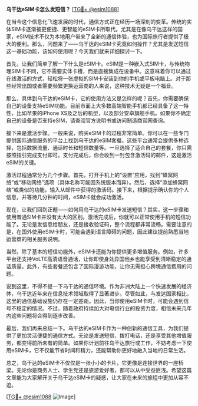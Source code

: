 **乌干达eSIM卡怎么发短信？** [[TG💪+ @esim1088](https://t.me/s/esim1088)]

在当今这个信息化飞速发展的时代，通信方式正在经历一场深刻的变革。传统的实体SIM卡逐渐被更便捷、更智能的eSIM卡所取代。尤其是在像乌干达这样的国家，eSIM技术不仅为本地用户带来了全新的通信体验，也为国际旅行者提供了极大的便利。那么，问题来了——乌干达的eSIM卡究竟如何操作？尤其是发送短信这一基础功能，该如何使用呢？今天我们就来详细探讨一下。

首先，让我们简单了解一下什么是eSIM卡。eSIM是一种嵌入式SIM卡，与传统物理SIM卡不同，它不需要实体卡槽，而是直接集成在设备中。这意味着你可以通过在线激活的方式，轻松将一张虚拟的SIM卡安装到你的手机或平板电脑上。对于那些经常出国或者需要频繁更换运营商的人来说，这种技术无疑是一个福音。

那么，具体到乌干达的eSIM卡，它的使用方法又是怎样的呢？首先，你需要确保自己的设备支持eSIM功能。目前市面上大多数高端智能手机都已经具备了这一特性，比如苹果的iPhone XS及之后的机型，以及部分安卓旗舰手机。如果你不确定自己的设备是否支持eSIM，请查阅官方说明书或访问制造商官网查询。

接下来是激活步骤。一般来说，购买eSIM卡的过程非常简单。你可以在一些专门提供国际通信服务的平台上找到乌干达的eSIM套餐。这些平台通常会提供多种选择，包括数据流量、通话时长和短信数量等。一旦选择了适合自己的套餐，你只需按照指引完成支付即可。支付完成后，你会收到一封包含激活码的邮件，这是激活eSIM的关键。

激活过程通常分为几个步骤。首先，打开手机上的“设置”应用，找到“蜂窝网络”或“移动网络”选项（具体名称可能因系统版本而异）。然后，选择“添加蜂窝网络”或类似的功能，输入从邮件中获得的激活码。接下来，根据提示确认你的个人信息，并等待几分钟的时间，eSIM卡就会成功激活。

现在，让我们回到正题——如何用乌干达的eSIM卡发送短信？其实，这一步骤和使用普通SIM卡并没有太大的区别。激活完成后，你就可以正常使用手机的短信功能了。无论是发信息给朋友，还是接收验证码，整个流程都非常流畅。需要注意的是，在国外使用eSIM卡时，可能会遇到语言障碍的问题，因此建议提前熟悉当地运营商的相关服务说明。

当然，除了基本的短信功能外，eSIM卡还能为你提供更多增值服务。例如，许多平台还支持VoLTE高清语音通话，让你即使身处异国他乡也能享受到清晰稳定的通话质量。此外，有些套餐还包含了国际漫游功能，让你无需担心跨境通信费用的问题。

说到这里，不得不提一下乌干达的通信环境。作为非洲大陆上一个快速发展的经济体，乌干达近年来在信息技术领域取得了显著进步。尽管如此，与发达国家相比，这里的通信基础设施仍存在一定差距。因此，当你使用eSIM卡时，可能会遇到信号不稳定的情况。不过，随着政府持续加大对电信行业的投资力度，相信未来几年内这些问题将会得到逐步改善。

最后，我们再来总结一下。乌干达的eSIM卡作为一种创新的通信工具，为我们提供了更加灵活便捷的通信方式。无论是发送短信、拨打电话，还是享受其他增值服务，都变得前所未有的简单。如果你计划前往乌干达旅行或工作，不妨考虑一下使用eSIM卡，它不仅能节省时间和精力，还能帮助你更好地融入当地的日常生活。

总之，乌干达的eSIM卡不仅仅是一张小小的卡片，它更像是连接世界的一座桥梁。无论你是商务人士、学生党还是旅游爱好者，都可以从中受益匪浅。希望这篇文章能为大家解开关于乌干达eSIM卡的疑惑，让大家在未来的旅程中更加从容不迫。

[[TG💪+ @esim1088](https://t.me/s/esim1088) ![Image](https://i.postimg.cc/4NQfJmqS/Snipaste-2025-05-13-00-14-12.png)]